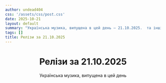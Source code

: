 ```yaml
---
author: undead404
css: '/assets/css/post.css'
date: 2025-10-21
layout: default
summary: "Українська музика, випущена в цей день – 21.10.2025.  та інші"
tags: []
title: Релізи за 21.10.2025
---
```


<main class="main-content">
  <header>
    <h1>Релізи за <time datetime="2025-10-21">21.10.2025</time></h1>
    <p class="summary">Українська музика, випущена в цей день</p>
      <ul class="tags">
      </ul>
  </header>
  <section class="releases">
  </section>
</main>